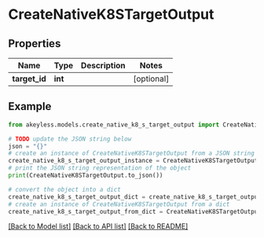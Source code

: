 # CreateNativeK8STargetOutput


## Properties

Name | Type | Description | Notes
------------ | ------------- | ------------- | -------------
**target_id** | **int** |  | [optional] 

## Example

```python
from akeyless.models.create_native_k8_s_target_output import CreateNativeK8STargetOutput

# TODO update the JSON string below
json = "{}"
# create an instance of CreateNativeK8STargetOutput from a JSON string
create_native_k8_s_target_output_instance = CreateNativeK8STargetOutput.from_json(json)
# print the JSON string representation of the object
print(CreateNativeK8STargetOutput.to_json())

# convert the object into a dict
create_native_k8_s_target_output_dict = create_native_k8_s_target_output_instance.to_dict()
# create an instance of CreateNativeK8STargetOutput from a dict
create_native_k8_s_target_output_from_dict = CreateNativeK8STargetOutput.from_dict(create_native_k8_s_target_output_dict)
```
[[Back to Model list]](../README.md#documentation-for-models) [[Back to API list]](../README.md#documentation-for-api-endpoints) [[Back to README]](../README.md)


